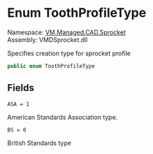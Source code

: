 # Enum ToothProfileType

Namespace: [VM.Managed.CAD.Sprocket](VM.Managed.CAD.Sprocket.md)  
Assembly: VMDSprocket.dll  

Specifies creation type for sprocket profile

```csharp
public enum ToothProfileType
```

## Fields

`ASA = 1` 

American Standards Association type.



`BS = 0` 

British Standards type




